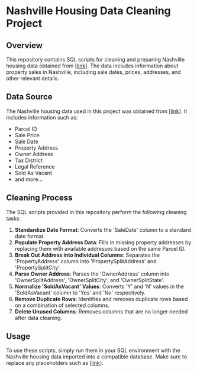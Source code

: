 # Nashville Housing Data Cleaning Project

## Overview
This repository contains SQL scripts for cleaning and preparing Nashville housing data obtained from [[link](https://github.com/AlexTheAnalyst/PortfolioProjects/blob/main/Nashville%20Housing%20Data%20for%20Data%20Cleaning.xlsx)]. The data includes information about property sales in Nashville, including sale dates, prices, addresses, and other relevant details.

## Data Source
The Nashville housing data used in this project was obtained from [[link](https://github.com/AlexTheAnalyst/PortfolioProjects/blob/main/Nashville%20Housing%20Data%20for%20Data%20Cleaning.xlsx)]. It includes information such as:

- Parcel ID
- Sale Price
- Sale Date
- Property Address
- Owner Address
- Tax District
- Legal Reference
- Sold As Vacant
- and more...

## Cleaning Process
The SQL scripts provided in this repository perform the following cleaning tasks:

1. **Standardize Date Format**: Converts the 'SaleDate' column to a standard date format.
2. **Populate Property Address Data**: Fills in missing property addresses by replacing them with available addresses based on the same Parcel ID.
3. **Break Out Address into Individual Columns**: Separates the 'PropertyAddress' column into 'PropertySplitAddress' and 'PropertySplitCity'.
4. **Parse Owner Address**: Parses the 'OwnerAddress' column into 'OwnerSplitAddress', 'OwnerSplitCity', and 'OwnerSplitState'.
5. **Normalize 'SoldAsVacant' Values**: Converts 'Y' and 'N' values in the 'SoldAsVacant' column to 'Yes' and 'No' respectively.
6. **Remove Duplicate Rows**: Identifies and removes duplicate rows based on a combination of selected columns.
7. **Delete Unused Columns**: Removes columns that are no longer needed after data cleaning.

## Usage
To use these scripts, simply run them in your SQL environment with the Nashville housing data imported into a compatible database. Make sure to replace any placeholders such as [[link](https://github.com/AlexTheAnalyst/PortfolioProjects/blob/main/Nashville%20Housing%20Data%20for%20Data%20Cleaning.xlsx)].
